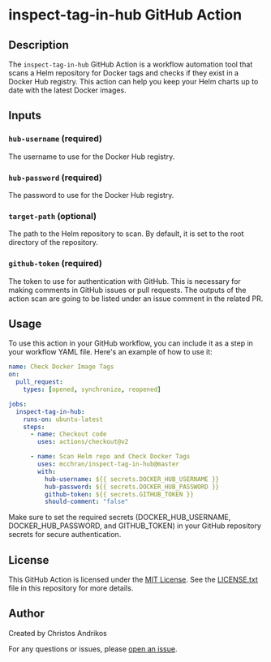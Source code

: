 # inspect-tag-in-hub GitHub Action

## Description

The `inspect-tag-in-hub` GitHub Action is a workflow automation tool that scans a Helm repository for Docker tags and checks if they exist in a Docker Hub registry. This action can help you keep your Helm charts up to date with the latest Docker images.

## Inputs

### `hub-username` (required)

The username to use for the Docker Hub registry.

### `hub-password` (required)

The password to use for the Docker Hub registry.

### `target-path` (optional)

The path to the Helm repository to scan. By default, it is set to the root directory of the repository.

### `github-token` (required)

The token to use for authentication with GitHub. This is necessary for making comments in GitHub issues or pull requests.
The outputs of the action scan are going to be listed under an issue comment in the related PR.


## Usage

To use this action in your GitHub workflow, you can include it as a step in your workflow YAML file. Here's an example of how to use it:

```yaml
name: Check Docker Image Tags
on:
  pull_request:
    types: [opened, synchronize, reopened]

jobs:
  inspect-tag-in-hub:
    runs-on: ubuntu-latest
    steps:
      - name: Checkout code
        uses: actions/checkout@v2

      - name: Scan Helm repo and Check Docker Tags
        uses: mcchran/inspect-tag-in-hub@master
        with:
          hub-username: ${{ secrets.DOCKER_HUB_USERNAME }}
          hub-password: ${{ secrets.DOCKER_HUB_PASSWORD }}
          github-token: ${{ secrets.GITHUB_TOKEN }}
          should-comment: "false"
```

Make sure to set the required secrets (DOCKER_HUB_USERNAME, DOCKER_HUB_PASSWORD, and GITHUB_TOKEN) in your GitHub repository secrets for secure authentication.

## License

This GitHub Action is licensed under the [MIT License](LICENSE.txt). See the [LICENSE.txt](LICENSE.txt) file in this repository for more details.


## Author

Created by Christos Andrikos

For any questions or issues, please [open an issue](../../issues/new).